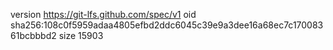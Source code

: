 version https://git-lfs.github.com/spec/v1
oid sha256:108c0f5959adaa4805efbd2ddc6045c39e9a3dee16a68ec7c17008361bcbbbd2
size 15903
